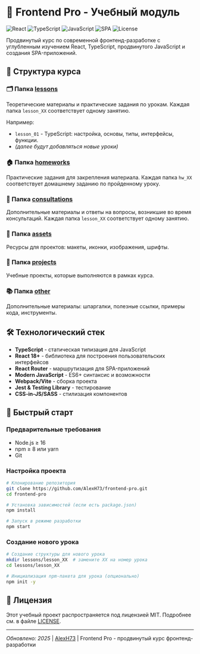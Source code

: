 # 🚀 Frontend Pro - Учебный модуль

![React](https://img.shields.io/badge/React-18.2-%2361DAFB?logo=react)
![TypeScript](https://img.shields.io/badge/TypeScript-✓-3178C6?logo=typescript)
![JavaScript](https://img.shields.io/badge/JavaScript-ES6%2B-%23F7DF1E?logo=javascript)
![SPA](https://img.shields.io/badge/SPA-Routing-%230175C2?logo=react-router)
![License](https://img.shields.io/badge/License-MIT-green)

Продвинутый курс по современной фронтенд-разработке с углубленным изучением React, TypeScript, продвинутого JavaScript и создания SPA-приложений.

## 📁 Структура курса

### 🗂️ Папка [lessons](/lessons/)
Теоретические материалы и практические задания по урокам. Каждая папка `lesson_XX` соответствует одному занятию.

Например:
- `lesson_01` - TypeScript: настройка, основы, типы, интерфейсы, функции.
- *(далее будут добавляться новые уроки)*

### 🏠 Папка [homeworks](/homeworks/)
Практические задания для закрепления материала. Каждая папка `hw_XX` соответствует домашнему заданию по пройденному уроку.

### 💬 Папка [consultations](/consultations/)
Дополнительные материалы и ответы на вопросы, возникшие во время консультаций. Каждая папка `lesson_XX` соответствует одному занятию.

### 🎨 Папка [assets](/assets/)
Ресурсы для проектов: макеты, иконки, изображения, шрифты.

### 🚀 Папка [projects](/projects/)
Учебные проекты, которые выполняются в рамках курса.

### 📚 Папка [other](/other/)
Дополнительные материалы: шпаргалки, полезные ссылки, примеры кода, инструменты.

## 🛠️ Технологический стек
- **TypeScript** - статическая типизация для JavaScript
- **React 18+** - библиотека для построения пользовательских интерфейсов
- **React Router** - маршрутизация для SPA-приложений
- **Modern JavaScript** - ES6+ синтаксис и возможности
- **Webpack/Vite** - сборка проекта
- **Jest & Testing Library** - тестирование
- **CSS-in-JS/SASS** - стилизация компонентов

## 🚀 Быстрый старт

### Предварительные требования
- Node.js ≥ 16
- npm ≥ 8 или yarn
- Git

### Настройка проекта
```bash
# Клонирование репозитория
git clone https://github.com/AlexH73/frontend-pro.git
cd frontend-pro

# Установка зависимостей (если есть package.json)
npm install

# Запуск в режиме разработки
npm start
```

### Создание нового урока

```bash
# Создание структуры для нового урока
mkdir lessons/lesson_XX  # замените XX на номер урока
cd lessons/lesson_XX

# Инициализация npm-пакета для урока (опционально)
npm init -y
```

## 📝 Лицензия

Этот учебный проект распространяется под лицензией MIT. Подробнее см. в файле [LICENSE](LICENSE).

---
*Обновлено: 2025* | [AlexH73](https://github.com/AlexH73) | Frontend Pro - продвинутый курс фронтенд-разработки